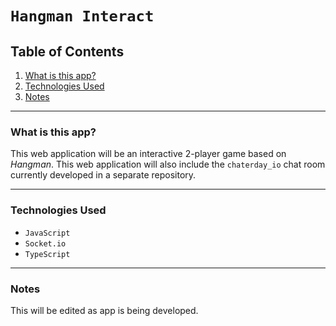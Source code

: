 # `Hangman Interact`


## Table of Contents

1. [What is this app?](#id-section1)
2. [Technologies Used](#id-section2)
3. [Notes](#id-section3)

<hr>

<div  id='id-section1'/>

### What is this app?

This web application will be an interactive 2-player game based on *Hangman*. This web application will also include the
`chaterday_io` chat room currently developed in a separate repository.

<hr>

<div id='id-section2' />

### Technologies Used

* `JavaScript`
* `Socket.io`
* `TypeScript`

<hr>

<div id='id-section3' />

### Notes

This will be edited as app is being developed.